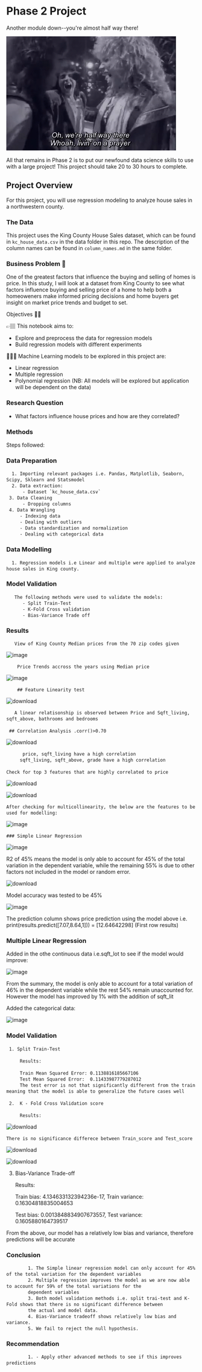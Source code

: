 # Phase 2 Project

Another module down--you're almost half way there!

![awesome](https://raw.githubusercontent.com/learn-co-curriculum/dsc-phase-2-project-campus/master/halfway-there.gif)

All that remains in Phase 2 is to put our newfound data science skills to use with a large project! This project should take 20 to 30 hours to complete.

## Project Overview

For this project, you will use regression modeling to analyze house sales in a northwestern county.

### The Data

This project uses the King County House Sales dataset, which can be found in  `kc_house_data.csv` in the data folder in this repo. The description of the column names can be found in `column_names.md` in the same folder. 

### Business Problem 🤔

One of the greatest factors that influence the buying and selling of homes is price. In this study, I will look at a dataset from King County to see what factors influence buying and selling price of a home to help both a homeoweners make informed pricing decisions and home buyers get insight on market price trends and budget to set.

Objectives ✍🏽

👉🏽 This notebook aims to:

- Explore and preprocess the data for regression models
- Build regression models with different experiments

👩🏽‍💻 Machine Learning models to be explored in this project are:

- Linear regression
- Multiple regression
- Polynomial regression
(NB: All models will be explored but application will be dependent on the data)

### Research Question
 - What factors influence house prices and how are they correlated?

### Methods

Steps followed:

### Data Preparation
      1. Importing relevant packages i.e. Pandas, Matplotlib, Seaborn, Scipy, Sklearn and Statsmodel
      2. Data extraction:
          - Dataset `kc_house_data.csv`
     3. Data Cleaning
          - Dropping columns
     4. Data Wrangling
         - Indexing data
         - Dealing with outliers
         - Data standardization and normalization
         - Dealing with categorical data
         
### Data Modelling

      1. Regression models i.e Linear and multiple were applied to analyze house sales in King county. 
      
### Model Validation

       The following methods were used to validate the models:
          - Split Train-Test
          - K-Fold Cross validation
          - Bias-Variance Trade off
### Results

       View of King County Median prices from the 70 zip codes given
       
  ![image](https://user-images.githubusercontent.com/119498882/227844540-5b5c56ff-d296-455a-b734-4b3b04385424.png)
     
        Price Trends accross the years using Median price
        
  ![image](https://user-images.githubusercontent.com/119498882/227851567-a2e19e9b-6a99-49c3-8ada-b14c743dbc47.png)
    
        ## Feature Linearity test
        
   ![download](https://user-images.githubusercontent.com/119498882/227845032-8397f762-70c4-4a1d-856d-91df4a3cf69e.png)
             
       A linear relatisonship is observed between Price and Sqft_living, sqft_above, bathrooms and bedrooms
               
     ## Correlation Analysis .corr()>0.70
        
   ![download](https://user-images.githubusercontent.com/119498882/227845596-16d54cf6-58c8-4f31-9f24-2a1c84ee8cd3.png)
                
          price, sqft_living have a high correlation
         sqft_living, sqft_above, grade have a high correlation
                    
    Check for top 3 features that are highly correlated to price 
              
   ![download](https://user-images.githubusercontent.com/119498882/227846096-d6b6e907-76ef-40fd-8d1e-f699125ed2b6.png) 
                   
   ![download](https://user-images.githubusercontent.com/119498882/227846169-ba51569d-981c-4e2b-868d-7cacbb6dae7f.png)   
                         
    After checking for multicollinearity, the below are the features to be used for modelling:
               
   ![image](https://user-images.githubusercontent.com/119498882/227846972-47f433e1-2a63-4ff9-bff0-3b42082d95d9.png)
             
    ### Simple Linear Regression

   ![image](https://user-images.githubusercontent.com/119498882/227850337-0e9b5325-0d7b-4c75-b6e1-111ae9e9c852.png)
                               
  R2 of 45% means the model is only able to account for 45% of the total variation in the dependent variable, while the remaining 55% is due to other factors not included in the model or random error.                             
                              
  ![download](https://user-images.githubusercontent.com/119498882/227847189-09e1afd5-ba4b-4ec4-bdab-fbaa953fa546.png)
                                       
   Model accuracy was tested to be 45%
   
   ![image](https://user-images.githubusercontent.com/119498882/227851884-985c39a2-2fb5-4f11-8877-5ea603695e08.png)
   
   The prediction column shows price prediction using the model above i.e. print(results.predict([7.07,8.64,1])) = [12.64642298] (First row results)
                                  
   ### Multiple Linear Regression
             
   Added in the othe continuous data i.e.sqft_lot to see if the model would improve:
                                     
   ![image](https://user-images.githubusercontent.com/119498882/227847402-79b050ad-9592-473d-95e6-6e45bb0cbc6d.png)

From the summary, the model is only able to account for a total variation of 46% in the dependent variable while the rest 54% remain unaccounted for. However the model has improved by 1% with the addition of sqft_lit                                           
                                         
  Added the categorical data:

   ![image](https://user-images.githubusercontent.com/119498882/227847758-79c89ec7-459a-4a3a-b121-b35cbcf1c782.png)
                                     
   ### Model Validation
                           
     1. Split Train-Test
     
         Results:
         
         Train Mean Squared Error: 0.1138816185667106
         Test Mean Squared Error:  0.11433987779287012
         The test error is not that significantly different from the train meaning that the model is able to generalize the future cases well
                                                      
     2.  K - Fold Cross Validation score
     
         Results:
                                            
   ![download](https://user-images.githubusercontent.com/119498882/227848405-05904cd6-cb12-4f36-b338-8938aeaa9dd7.png)
                                            
    There is no significance differece between Train_score and Test_score
                                            
   ![download](https://user-images.githubusercontent.com/119498882/227848576-4db184a3-5649-45a8-b4bc-5eb44d858c66.png)
                                             
   ![download](https://user-images.githubusercontent.com/119498882/227848643-3f4b97a9-39f2-40e4-a22b-714e2fe7fc45.png)

3. Bias-Variance Trade-off

   Results:
   
   Train bias: 4.134633132394236e-17, 
   Train variance: 0.16304818835004653
    
   Test bias: 0.0013848834907673557, 
   Test variance: 0.1605880164739517
                                                  
 From the above, our model has a relatively low bias and variance, therefore predictions will be accurate
  
 ### Conclusion
 
            1. The Simple linear regression model can only account for 45% of the total variation for the dependent variables
            2. Multiple regression improves the model as we are now able to account for 59% of the total variations for the 
            dependent variables
            3. Both model validation methods i.e. split trai-test and K-Fold shows that there is no significant difference between 
            the actual and model data.
            4. Bias-Variance tradeoff shows relatively low bias and variance.
            5. We fail to reject the null hypothesis.
            
 ### Recommendation
 
            1. - Apply other advanced methods to see if this improves predictions

 



